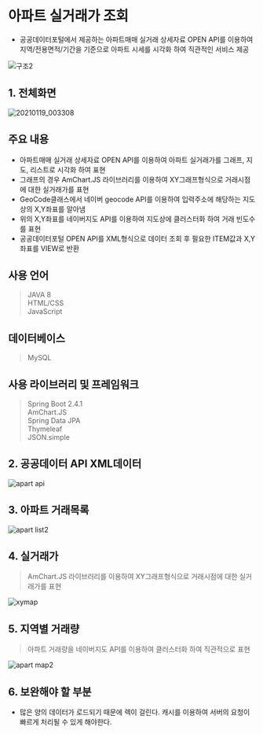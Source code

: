 # 아파트 실거래가 조회
+ 공공데이터포털에서 제공하는 아파트매매 실거래 상세자료 OPEN API를 이용하여 지역/전용면적/기간을 기준으로 아파트 시세를 시각화 하여 직관적인 서비스 제공  

![구조2](https://user-images.githubusercontent.com/37195463/135212232-8fbe789e-5f89-4e55-ba93-b268b7c648be.png)


## 1. 전체화면
![20210119_003308](https://user-images.githubusercontent.com/37195463/135212444-09e78221-2d85-406b-9fdc-a1c2b556f179.png)

## 주요 내용
+ 아파트매매 실거래 상세자료 OPEN API를 이용하여 아파트 실거래가를 그래프, 지도, 리스트로 시각화 하여 표현
+ 그래프의 경우 AmChart.JS 라이브러리를 이용하여 XY그래프형식으로 거래시점에 대한 실거래가를 표현
+ GeoCode클래스에서 네이버 geocode API를 이용하여 입력주소에 해당하는 지도상의 X,Y좌표를 알아냄
+ 위의 X,Y좌표를 네이버지도 API를 이용하여 지도상에 클러스터화 하여 거래 빈도수를 표현
+ 공공데이터포털 OPEN API를 XML형식으로 데이터 조회 후 필요한 ITEM값과 X,Y좌표를 VIEW로 반환

## 사용 언어
> JAVA 8  
> HTML/CSS  
> JavaScript  

## 데이터베이스
> MySQL  

## 사용 라이브러리 및 프레임워크
> Spring Boot 2.4.1  
> AmChart.JS  
> Spring Data JPA  
> Thymeleaf  
> JSON.simple  

## 2. 공공데이터 API XML데이터
![apart api](https://user-images.githubusercontent.com/37195463/135212292-55f97693-7a67-4dd9-8c53-f718cf400b06.png)

## 3. 아파트 거래목록
![apart list2](https://user-images.githubusercontent.com/37195463/135212437-cd2d89a0-ca86-4950-97af-26206f2a6bda.png)

## 4. 실거래가
> AmChart.JS 라이브러리를 이용하여 XY그래프형식으로 거래시점에 대한 실거래가를 표현

![xymap](https://user-images.githubusercontent.com/37195463/135212434-66c510ad-b438-43f2-84e7-f0c11ced859d.png)

## 5. 지역별 거래량
> 아파트 거래량을 네이버지도 API를 이용하여 클러스터화 하여 직관적으로 표현

![apart map2](https://user-images.githubusercontent.com/37195463/135212427-b64e3a61-c5cf-4a1c-9deb-ab6e3785c328.png)


## 6. 보완해야 할 부분
+ 많은 양의 데이터가 로드되기 때문에 렉이 걸린다. 캐시를 이용하여 서버의 요청이 빠르게 처리될 수 있게 해야한다.
